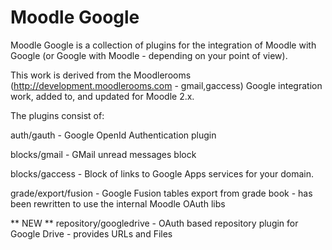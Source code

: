 Moodle Google
=============

Moodle Google is a collection of plugins for the integration
of Moodle with Google (or Google with Moodle - depending on
your point of view).

This work is derived from the Moodlerooms (http://development.moodlerooms.com - gmail,gaccess)
Google integration work, added to, and updated for Moodle 2.x.

The plugins consist of:

auth/gauth - Google OpenId Authentication plugin

blocks/gmail - GMail unread messages block

blocks/gaccess - Block of links to Google Apps services for your domain.

grade/export/fusion - Google Fusion tables export from grade book - has been rewritten to use the internal Moodle OAuth libs

** NEW **
repository/googledrive - OAuth based repository plugin for Google Drive - provides URLs and Files
